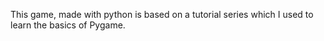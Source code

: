 This game, made with python is based on a tutorial series which I used to learn the basics of Pygame.
